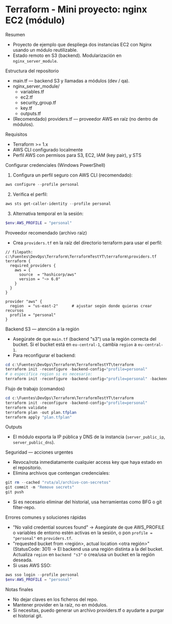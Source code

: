 # Terraform - Mini proyecto: nginx EC2 (módulo)

Resumen
- Proyecto de ejemplo que despliega dos instancias EC2 con Nginx usando un módulo reutilizable.
- Estado remoto en S3 (backend). Modularización en `nginx_server_module`.

Estructura del repositorio
- main.tf — backend S3 y llamadas a módulos (dev / qa).
- nginx_server_module/
  - variables.tf
  - ec2.tf
  - security_group.tf
  - key.tf
  - outputs.tf
- (Recomendado) providers.tf — proveedor AWS en raíz (no dentro de módulos).

Requisitos
- Terraform >= 1.x
- AWS CLI configurado localmente
- Perfil AWS con permisos para S3, EC2, IAM (key pair), y STS

Configurar credenciales (Windows PowerShell)
1. Configura un perfil seguro con AWS CLI (recomendado):
```powershell
aws configure --profile personal
```
2. Verifica el perfil:
```powershell
aws sts get-caller-identity --profile personal
```
3. Alternativa temporal en la sesión:
```powershell
$env:AWS_PROFILE = "personal"
```

Proveedor recomendado (archivo raíz)
- Crea `providers.tf` en la raíz del directorio terraform para usar el perfil:
```hcl
// filepath: c:\Fuentes\DevOps\Terraform\TerraformTestYT\terraform\providers.tf
terraform {
  required_providers {
    aws = {
      source  = "hashicorp/aws"
      version = "~> 6.0"
    }
  }
}

provider "aws" {
  region  = "us-east-2"      # ajustar según donde quieras crear recursos
  profile = "personal"
}
```

Backend S3 — atención a la región
- Asegúrate de que `main.tf` (backend "s3") usa la región correcta del bucket. Si el bucket está en `eu-central-1`, cambia `region` a `eu-central-1`.
- Para reconfigurar el backend:
```powershell
cd c:\Fuentes\DevOps\Terraform\TerraformTestYT\terraform
terraform init -reconfigure -backend-config="profile=personal"
# o especifica region si es necesario:
terraform init -reconfigure -backend-config="profile=personal" -backend-config="region=eu-central-1"
```

Flujo de trabajo (comandos)
```powershell
cd c:\Fuentes\DevOps\Terraform\TerraformTestYT\terraform
terraform init -reconfigure -backend-config="profile=personal"
terraform validate
terraform plan -out plan.tfplan
terraform apply "plan.tfplan"
```

Outputs
- El módulo exporta la IP pública y DNS de la instancia (`server_public_ip`, `server_public_dns`).

Seguridad — acciones urgentes
- Revoca/rota inmediatamente cualquier access key que haya estado en el repositorio.
- Elimina archivos que contengan credenciales:
```powershell
git rm --cached "ruta/al/archivo-con-secretos"
git commit -m "Remove secrets"
git push
```
- Si es necesario eliminar del historial, usa herramientas como BFG o git filter-repo.

Errores comunes y soluciones rápidas
- "No valid credential sources found" → Asegúrate de que AWS_PROFILE o variables de entorno estén activas en la sesión, o pon `profile = "personal"` en `providers.tf`.
- "requested bucket from <región>, actual location <otra región>" (StatusCode: 301) → El backend usa una región distinta a la del bucket. Actualiza `region` en `backend "s3"` o crea/usa un bucket en la región deseada.
- Si usas AWS SSO:
```powershell
aws sso login --profile personal
$env:AWS_PROFILE = "personal"
```

Notas finales
- No dejar claves en los ficheros del repo.
- Mantener provider en la raíz, no en módulos.
- Si necesitas, puedo generar un archivo providers.tf o ayudarte a purgar el historial git.
